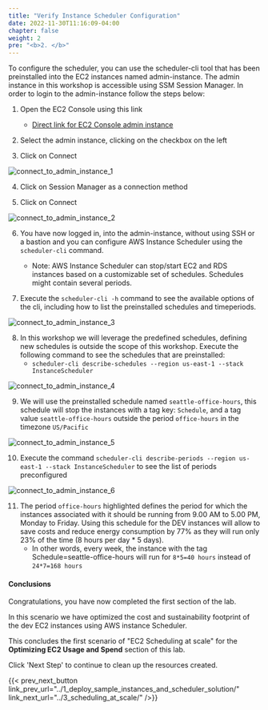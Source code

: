 ```yaml
---
title: "Verify Instance Scheduler Configuration"
date: 2022-11-30T11:16:09-04:00
chapter: false
weight: 2
pre: "<b>2. </b>"
---
```


To configure the scheduler, you can use the scheduler-cli tool that has been preinstalled into the EC2 instances named admin-instance. The admin instance in this workshop is accessible using SSM Session Manager. In order to login to the admin-instance follow the steps below:

1. Open the EC2 Console using this link
    * [Direct link for EC2 Console admin instance](https://us-east-1.console.aws.amazon.com/ec2/home?region=us-east-1#Instances:instanceState=running;tag:Name=admin-instance;v=3;$case=tags:true%5C,client:false;$regex=tags:false%5C,client:false)

2. Select the admin instance, clicking on the checkbox on the left

3. Click on Connect

![connect_to_admin_instance_1](/Cost/200_EC2_Scheduling_at_Scale/Images/connect_to_admin_instance_1.png)

4. Click on Session Manager as a connection method

5. Click on Connect

![connect_to_admin_instance_2](/Cost/200_EC2_Scheduling_at_Scale/Images/connect_to_admin_instance_2.png)

6. You have now logged in, into the admin-instance, without using SSH or a bastion and you can configure AWS Instance Scheduler using the ``scheduler-cli`` command.
    * Note: AWS Instance Scheduler can stop/start EC2 and RDS instances based on a customizable set of schedules. Schedules might contain several periods.

7. Execute the ``scheduler-cli -h`` command to see the available options of the cli, including how to list the preinstalled schedules and timeperiods.

![connect_to_admin_instance_3](/Cost/200_EC2_Scheduling_at_Scale/Images/connect_to_admin_instance_3.png)

8. In this workshop we will leverage the predefined schedules, defining new schedules is outside the scope of this workshop. Execute the following command to see the schedules that are preinstalled:
    * ``scheduler-cli describe-schedules --region us-east-1 --stack InstanceScheduler``

![connect_to_admin_instance_4](/Cost/200_EC2_Scheduling_at_Scale/Images/connect_to_admin_instance_4.png)

9. We will use the preinstalled schedule named ``seattle-office-hours``, this schedule will stop the instances with a tag key: ``Schedule``, and a tag value ``seattle-office-hours`` outside the period ``office-hours`` in the timezone ``US/Pacific``

![connect_to_admin_instance_5](/Cost/200_EC2_Scheduling_at_Scale/Images/connect_to_admin_instance_5.png)

10. Execute the command ``scheduler-cli describe-periods --region us-east-1 --stack InstanceScheduler`` to see the list of periods preconfigured

![connect_to_admin_instance_6](/Cost/200_EC2_Scheduling_at_Scale/Images/connect_to_admin_instance_6.png)

11. The period ``office-hours`` highlighted defines the period for which the instances associated with it should be running from 9.00 AM to 5.00 PM, Monday to Friday. Using this schedule for the DEV instances will allow to save costs and reduce energy consumption by 77% as they will run only 23% of the time (8 hours per day * 5 days).
    * In other words, every week, the instance with the tag Schedule=seattle-office-hours will run for ``8*5=40 hours`` instead of ``24*7=168 hours``

#### Conclusions

Congratulations, you have now completed the first section of the lab.

In this scenario we have optimized the cost and sustainability footprint of the dev EC2 instances using AWS instance Scheduler.

This concludes the first scenario of "EC2 Scheduling at scale" for the **Optimizing EC2 Usage and Spend** section of this lab.

Click 'Next Step' to continue to clean up the resources created.

{{< prev_next_button link_prev_url="../1_deploy_sample_instances_and_scheduler_solution/" link_next_url="../3_scheduling_at_scale/" />}}

